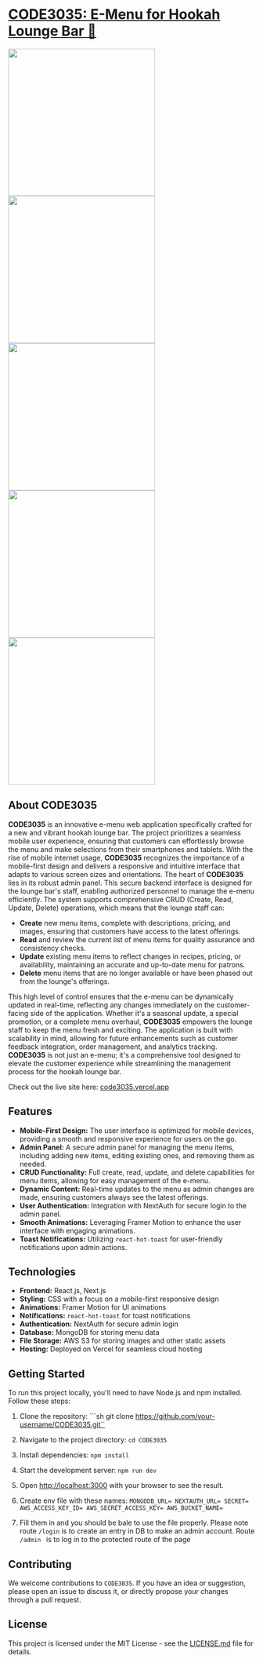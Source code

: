 # [CODE3035: E-Menu for Hookah Lounge Bar  🔗](https://code3035.vercel.app) 
<img src="/public/screenshot/l1.png" width="300"/> <img src="/public/screenshot/l2.png" width="300"/> 
<img src="/public/screenshot/l3.png" width="300"/> <img src="/public/screenshot/l4.png" width="300"/> 
<img src="/public/screenshot/l5.png" width="300"/> 


## About CODE3035 
 **CODE3035** is an innovative e-menu web application specifically crafted for a new and vibrant hookah lounge bar. The project prioritizes a seamless mobile user experience, ensuring that customers can effortlessly browse the menu and make selections from their smartphones and tablets. With the rise of mobile internet usage, **CODE3035** recognizes the importance of a mobile-first design and delivers a responsive and intuitive interface that adapts to various screen sizes and orientations. The heart of **CODE3035** lies in its robust admin panel. This secure backend interface is designed for the lounge bar's staff, enabling authorized personnel to manage the e-menu efficiently. The system supports comprehensive CRUD (Create, Read, Update, Delete) operations, which means that the lounge staff can: 
 -  **Create** new menu items, complete with descriptions, pricing, and images, ensuring that customers have access to the latest offerings. 
 -  **Read** and review the current list of menu items for quality assurance and consistency checks.
  -  **Update** existing menu items to reflect changes in recipes, pricing, or availability, maintaining an accurate and up-to-date menu for patrons. 
  -   **Delete** menu items that are no longer available or have been phased out from the lounge's offerings. 
  
 This high level of control ensures that the e-menu can be dynamically updated in real-time, reflecting any changes immediately on the customer-facing side of the application. Whether it's a seasonal update, a special promotion, or a complete menu overhaul, **CODE3035**  empowers the lounge staff to keep the menu fresh and exciting. The application is built with scalability in mind, allowing for future enhancements such as customer feedback integration, order management, and analytics tracking. **CODE3035**  is not just an e-menu; it's a comprehensive tool designed to elevate the customer experience while streamlining the management process for the hookah lounge bar.
 
Check out the live site here: [code3035.vercel.app](https://code3035.vercel.app)  
## Features  
-  **Mobile-First Design:** The user interface is optimized for mobile devices, providing a smooth and responsive experience for users on the go. 
-  **Admin Panel:** A secure admin panel for managing the menu items, including adding new items, editing existing ones, and removing them as needed.
 -  **CRUD Functionality:** Full create, read, update, and delete capabilities for menu items, allowing for easy management of the e-menu. 
 -  **Dynamic Content:** Real-time updates to the menu as admin changes are made, ensuring customers always see the latest offerings. 
 -  **User Authentication:** Integration with NextAuth for secure login to the admin panel. 
 -   **Smooth Animations:** Leveraging Framer Motion to enhance the user interface with engaging animations. 
 -  **Toast Notifications:** Utilizing `react-hot-toast` for user-friendly notifications upon admin actions. 

## Technologies  
-  **Frontend:** React.js, Next.js 
-  **Styling:** CSS with a focus on a mobile-first responsive design 
-  **Animations:** Framer Motion for UI animations 
-  **Notifications:**  `react-hot-toast` for toast notifications 
-  **Authentication:** NextAuth for secure admin login 
-  **Database:** MongoDB for storing menu data 
-  **File Storage:** AWS S3 for storing images and other static assets 
-  **Hosting:** Deployed on Vercel for seamless cloud hosting 

## Getting Started  
To run this project locally, you'll need to have Node.js and npm installed. Follow these steps:

1. Clone the repository:   ```sh
   git clone https://github.com/your-username/CODE3035.git``

2.  Navigate to the project directory:
    `cd CODE3035`
    
3.  Install dependencies:
    `npm install`
    
4.  Start the development server:
    `npm run dev`
    
5.  Open  [http://localhost:3000](http://localhost:3000/)  with your browser to see the result.

6. Create env file with these names:
`MONGODB_URL=
NEXTAUTH_URL=
SECRET=
AWS_ACCESS_KEY_ID=
AWS_SECRET_ACCESS_KEY=
AWS_BUCKET_NAME=`

7. Fill them in and you should be bale to use the file properly. Please note route `/login` is to create an entry in DB to make an admin account. Route `/admin ` is to log in to the protected route of the page

## Contributing

We welcome contributions to  `CODE3035`. If you have an idea or suggestion, please open an issue to discuss it, or directly propose your changes through a pull request.

## License

This project is licensed under the MIT License - see the  [LICENSE.md](https://file+.vscode-resource.vscode-cdn.net/Users/Daniel/.vscode/extensions/codeium.codeium-1.7.22/dist/LICENSE)  file for details.


